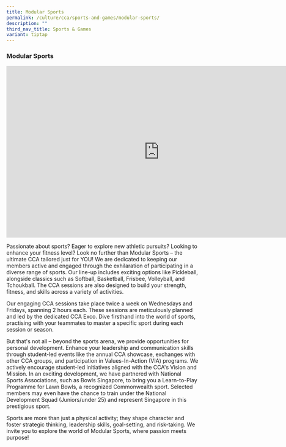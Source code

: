 ```yaml
---
title: Modular Sports
permalink: /culture/cca/sports-and-games/modular-sports/
description: ""
third_nav_title: Sports & Games
variant: tiptap
---
```

<h3><strong>Modular Sports</strong></h3>
<div class="iframe-wrapper">
<iframe height="450" width="800" allowfullscreen="true" frameborder="0" src="https://www.youtube.com/embed/OetTxb3Au1k"></iframe>
</div>
<p>Passionate about sports? Eager to explore new athletic pursuits? Looking
to enhance your fitness level? Look no further than Modular Sports – the
ultimate CCA tailored just for YOU! We are dedicated to keeping our members
active and engaged through the exhilaration of participating in a diverse
range of sports. Our line-up includes exciting options like Pickleball,
alongside classics such as Softball, Basketball, Frisbee, Volleyball, and
Tchoukball. The CCA sessions are also designed to build your strength,
fitness, and skills across a variety of activities.</p>
<p>Our engaging CCA sessions take place twice a week on Wednesdays and Fridays,
spanning 2 hours each. These sessions are meticulously planned and led
by the dedicated CCA Exco. Dive firsthand into the world of sports, practising
with your teammates to master a specific sport during each session or season.</p>
<p>But that's not all – beyond the sports arena, we provide opportunities
for personal development. Enhance your leadership and communication skills
through student-led events like the annual CCA showcase, exchanges with
other CCA groups, and participation in Values-In-Action (VIA) programs.
We actively encourage student-led initiatives aligned with the CCA's Vision
and Mission. In an exciting development, we have partnered with National
Sports Associations, such as Bowls Singapore, to bring you a Learn-to-Play
Programme for Lawn Bowls, a recognized Commonwealth sport. Selected members
may even have the chance to train under the National Development Squad
(Juniors/under 25) and represent Singapore in this prestigious sport.</p>
<p>Sports are more than just a physical activity; they shape character and
foster strategic thinking, leadership skills, goal-setting, and risk-taking.
We invite you to explore the world of Modular Sports, where passion meets
purpose!</p>